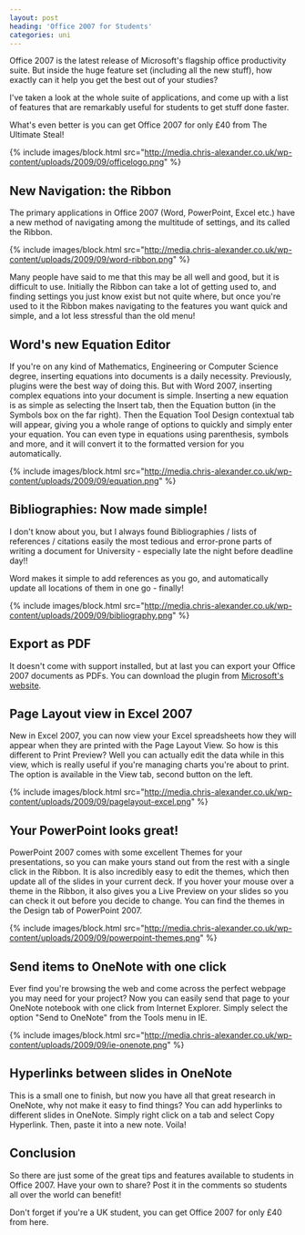 ```yaml
---
layout: post
heading: 'Office 2007 for Students'
categories: uni
---
```


Office 2007 is the latest release of Microsoft's flagship office productivity suite. But inside the huge feature set (including all the new stuff), how exactly can it help you get the best out of your studies?

I've taken a look at the whole suite of applications, and come up with a list of features that are remarkably useful for students to get stuff done faster.

What's even better is you can get Office 2007 for only £40 from The Ultimate Steal!

{% include images/block.html src="http://media.chris-alexander.co.uk/wp-content/uploads/2009/09/officelogo.png" %}

## New Navigation: the Ribbon

The primary applications in Office 2007 (Word, PowerPoint, Excel etc.) have a new method of navigating among the multitude of settings, and its called the Ribbon.

{% include images/block.html src="http://media.chris-alexander.co.uk/wp-content/uploads/2009/09/word-ribbon.png" %}

Many people have said to me that this may be all well and good, but it is difficult to use. Initially the Ribbon can take a lot of getting used to, and finding settings you just know exist but not quite where, but once you're used to it the Ribbon makes navigating to the features you want quick and simple, and a lot less stressful than the old menu!

## Word's new Equation Editor

If you're on any kind of Mathematics, Engineering or Computer Science degree, inserting equations into documents is a daily necessity. Previously, plugins were the best way of doing this. But with Word 2007, inserting complex equations into your document is simple. Inserting a new equation is as simple as selecting the Insert tab, then the Equation button (in the Symbols box on the far right). Then the Equation Tool Design contextual tab will appear, giving you a whole range of options to quickly and simply enter your equation. You can even type in equations using parenthesis, symbols and more, and it will convert it to the formatted version for you automatically.

{% include images/block.html src="http://media.chris-alexander.co.uk/wp-content/uploads/2009/09/equation.png" %}

## Bibliographies: Now made simple!

I don't know about you, but I always found Bibliographies / lists of references / citations easily the most tedious and error-prone parts of writing a document for University - especially late the night before deadline day!!

Word makes it simple to add references as you go, and automatically update all locations of them in one go - finally!

{% include images/block.html src="http://media.chris-alexander.co.uk/wp-content/uploads/2009/09/bibliography.png" %}

## Export as PDF

It doesn't come with support installed, but at last you can export your Office 2007 documents as PDFs. You can download the plugin from [Microsoft's website](http://www.microsoft.com/downloads/details.aspx?FamilyId=4D951911-3E7E-4AE6-B059-A2E79ED87041&amp;displaylang=en).

## Page Layout view in Excel 2007

New in Excel 2007, you can now view your Excel spreadsheets how they will appear when they are printed with the Page Layout View. So how is this different to Print Preview? Well you can actually edit the data while in this view, which is really useful if you're managing charts you're about to print. The option is available in the View tab, second button on the left.

{% include images/block.html src="http://media.chris-alexander.co.uk/wp-content/uploads/2009/09/pagelayout-excel.png" %}

## Your PowerPoint looks great!

PowerPoint 2007 comes with some excellent Themes for your presentations, so you can make yours stand out from the rest with a single click in the Ribbon. It is also incredibly easy to edit the themes, which then update all of the slides in your current deck. If you hover your mouse over a theme in the Ribbon, it also gives you a Live Preview on your slides so you can check it out before you decide to change. You can find the themes in the Design tab of PowerPoint 2007.

{% include images/block.html src="http://media.chris-alexander.co.uk/wp-content/uploads/2009/09/powerpoint-themes.png" %}

## Send items to OneNote with one click

Ever find you're browsing the web and come across the perfect webpage you may need for your project? Now you can easily send that page to your OneNote notebook with one click from Internet Explorer. Simply select the option "Send to OneNote" from the Tools menu in IE.

{% include images/block.html src="http://media.chris-alexander.co.uk/wp-content/uploads/2009/09/ie-onenote.png" %}

## Hyperlinks between slides in OneNote

This is a small one to finish, but now you have all that great research in OneNote, why not make it easy to find things? You can add hyperlinks to different slides in OneNote. Simply right click on a tab and select Copy Hyperlink. Then, paste it into a new note. Voila!

## Conclusion

So there are just some of the great tips and features available to students in Office 2007. Have your own to share? Post it in the comments so students all over the world can benefit!

Don't forget if you're a UK student, you can get Office 2007 for only £40 from here.
